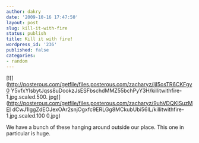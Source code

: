 ```yaml
---
author: dakry
date: '2009-10-16 17:47:50'
layout: post
slug: kill-it-with-fire
status: publish
title: Kill it with fire!
wordpress_id: '236'
published: false
categories:
- random
---
```


[![](http://posterous.com/getfile/files.posterous.com/zacharyz/ljI5osTR6CKFgy0
Y5vfxYIsbytJqss8uDookzJsESFbschdMMZ55bchPyY3H/killitwithfire-1.jpg.scaled.500.
jpg)](http://posterous.com/getfile/files.posterous.com/zacharyz/9uhVDQKISuzMEI
dCwJ1lggZdEOJexOAr2snjOgxfc9ERLGg8MCkubUbi56lL/killitwithfire-1.jpg.scaled.100
0.jpg)

We have a bunch of these hanging around outside our place. This one in
particular is huge.

